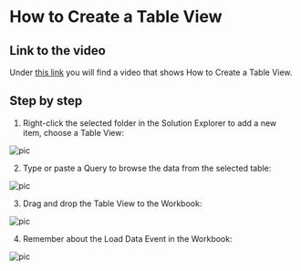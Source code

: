 

# How to Create a Table View


## Link to the video

Under [this link](https://profitbasedocs.blob.core.windows.net/videos/Table%20View%20-%20Basics.mp4) you will find a video that shows How to Create a Table View. 
<br/>

## Step by step

1. Right-click the selected folder in the Solution Explorer to add a new item, choose a Table View:

![pic](https://profitbasedocs.blob.core.windows.net/images/HTtviev%20(1).png)

2. Type or paste a Query to browse the data from the selected table:

![pic](https://profitbasedocs.blob.core.windows.net/images/HTtviev%20(2).png)

3. Drag and drop the Table View to the Workbook:

![pic](https://profitbasedocs.blob.core.windows.net/images/HTtviev%20(3).png)

4. Remember about the Load Data Event in the Workbook:

![pic](https://profitbasedocs.blob.core.windows.net/images/HTtviev%20(4).png)